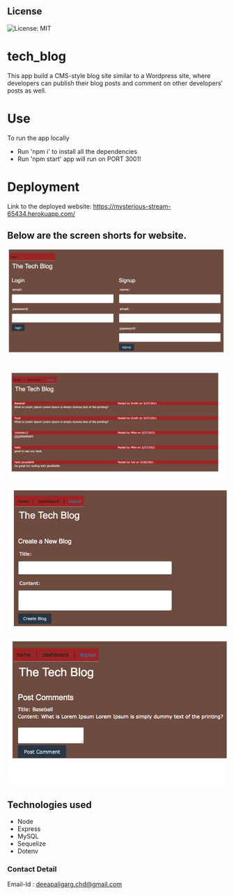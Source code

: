 ## License
![License: MIT](https://img.shields.io/badge/License-MIT-yellow.svg)

# tech_blog
This app build a CMS-style blog site similar to a Wordpress site, where developers can publish their blog posts and comment on other developers’ posts as well. 

# Use
To run the app locally 
* Run 'npm i' to install all the dependencies 
* Run 'npm start' app will run on PORT 3001!


# Deployment

Link to the deployed website: https://mysterious-stream-65434.herokuapp.com/



## Below are the screen shorts for website. 
![Website](./images/login_signup_pg.png)

##

![Website](./images/home.png)

![Website](./images/create_blog.png)


![Website](./images/post_comment.png)



## Technologies used
* Node
* Express
* MySQL
* Sequelize
* Dotenv

### Contact Detail 
Email-Id : deeapaligarg.chd@gmail.com

